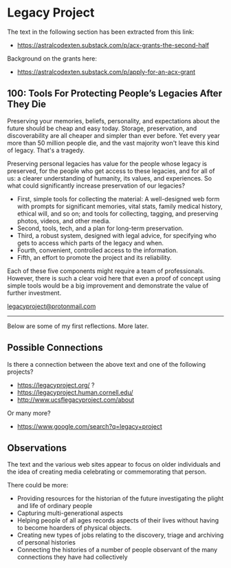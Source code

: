 # Legacy Project

The text in the following section has been extracted from this link:

* https://astralcodexten.substack.com/p/acx-grants-the-second-half

Background on the grants here:

* https://astralcodexten.substack.com/p/apply-for-an-acx-grant

## 100: Tools For Protecting People’s Legacies After They Die

Preserving your memories, beliefs, personality, and expectations about the future should be cheap and easy today. Storage, preservation, and discoverability are all cheaper and simpler than ever before. Yet every year more than 50 million people die, and the vast majority won't leave this kind of legacy. That's a tragedy.

Preserving personal legacies has value for the people whose legacy is preserved, for the people who get access to these legacies, and for all of us: a clearer understanding of humanity, its values, and experiences. So what could significantly increase preservation of our legacies?

* First, simple tools for collecting the material: A well-designed web form with prompts for significant memories, vital stats, family medical history, ethical will, and so on; and tools for collecting, tagging, and preserving photos, videos, and other media.
* Second, tools, tech, and a plan for long-term preservation.
* Third, a robust system, designed with legal advice, for specifying who gets to access which parts of the legacy and when.
* Fourth, convenient, controlled access to the information.
* Fifth, an effort to promote the project and its reliability.

Each of these five components might require a team of professionals. However, there is such a clear void here that even a proof of concept using simple tools would be a big improvement and demonstrate the value of further investment.

legacyproject@protonmail.com


***

Below are some of my first reflections. More later.


## Possible Connections

Is there a connection between the above text and one of the following projects?

* https://legacyproject.org/ ?
* https://legacyproject.human.cornell.edu/
* http://www.ucsflegacyproject.com/about

Or many more?

* https://www.google.com/search?q=legacy+project


## Observations

The text and the various web sites appear to focus on older individuals and the idea of creating media celebrating or commemorating that person.

There could be more:

* Providing resources for the historian of the future investigating the plight and life of ordinary people
* Capturing multi-generational aspects
* Helping people of all ages records aspects of their lives without having to become hoarders of physical objects.
* Creating new types of jobs relating to the discovery, triage and archiving of personal histories
* Connecting the histories of a number of people observant of the many connections they have had collectively

